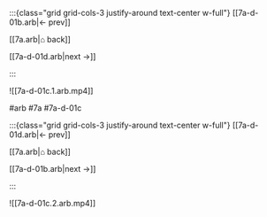 :::{class="grid grid-cols-3 justify-around text-center w-full"}
[[7a-d-01b.arb|← prev]]

[[7a.arb|⌂ back]]

[[7a-d-01d.arb|next →]]

:::

![[7a-d-01c.1.arb.mp4]]

#arb #7a #7a-d-01c

:::{class="grid grid-cols-3 justify-around text-center w-full"}
[[7a-d-01d.arb|← prev]]

[[7a.arb|⌂ back]]

[[7a-d-01b.arb|next →]]

:::

![[7a-d-01c.2.arb.mp4]]

